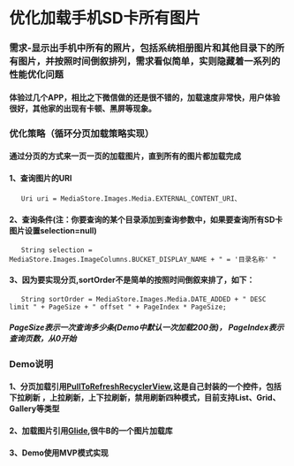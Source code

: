 # 优化加载手机SD卡所有图片
### 需求-显示出手机中所有的照片，包括系统相册图片和其他目录下的所有图片，并按照时间倒叙排列，需求看似简单，实则隐藏着一系列的性能优化问题

#### 体验过几个APP，相比之下微信做的还是很不错的，加载速度非常快，用户体验很好，其他家的出现有卡顿、黑屏等现象。

### 优化策略（循环分页加载策略实现）
#### 通过分页的方式来一页一页的加载图片，直到所有的图片都加载完成

#### 1、查询图片的URI
       Uri uri = MediaStore.Images.Media.EXTERNAL_CONTENT_URI、

#### 2、查询条件(注：你要查询的某个目录添加到查询参数中，如果要查询所有SD卡图片设置selection=null)
       String selection = MediaStore.Images.ImageColumns.BUCKET_DISPLAY_NAME + " = '目录名称' "
   
#### 3、因为要实现分页,sortOrder不是简单的按照时间倒叙来排了，如下：
       String sortOrder = MediaStore.Images.Media.DATE_ADDED + " DESC limit " + PageSize + " offset " + PageIndex * PageSize;
##### PageSize表示一次查询多少条(Demo中默认一次加载200张)， PageIndex表示查询页数，从0开始  
  
### Demo说明
#### 1、分页加载引用[PullToRefreshRecyclerView](https://github.com/waytoSoft/Android.PullToRefresRecycelView),这是自己封装的一个控件，包括下拉刷新 ，上拉刷新，上下拉刷新，禁用刷新四种模式，目前支持List、Grid、Gallery等类型
#### 2、加载图片引用[Glide](https://github.com/bumptech/glide),很牛B的一个图片加载库
#### 3、Demo使用MVP模式实现
